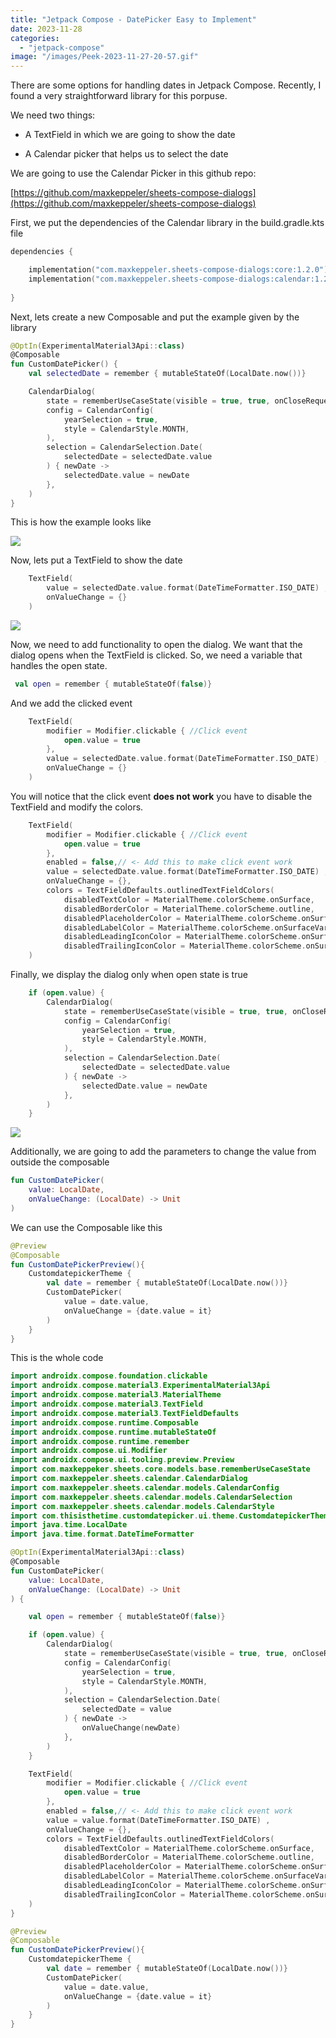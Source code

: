 ```yaml
---
title: "Jetpack Compose - DatePicker Easy to Implement"
date: 2023-11-28
categories: 
  - "jetpack-compose"
image: "/images/Peek-2023-11-27-20-57.gif"
---
```


There are some options for handling dates in Jetpack Compose. Recently, I found a very straightforward library for this porpuse.

We need two things:

- A TextField in which we are going to show the date

- A Calendar picker that helps us to select the date

We are going to use the Calendar Picker in this github repo:

[https://github.com/maxkeppeler/sheets-compose-dialogs](https://github.com/maxkeppeler/sheets-compose-dialogs)

First, we put the dependencies of the Calendar library in the build.gradle.kts file

```kotlin
dependencies {

    implementation("com.maxkeppeler.sheets-compose-dialogs:core:1.2.0")
    implementation("com.maxkeppeler.sheets-compose-dialogs:calendar:1.2.0")
    
}
```

Next, lets create a new Composable and put the example given by the library

```kotlin
@OptIn(ExperimentalMaterial3Api::class)
@Composable
fun CustomDatePicker() {
    val selectedDate = remember { mutableStateOf(LocalDate.now())}

    CalendarDialog(
        state = rememberUseCaseState(visible = true, true, onCloseRequest = { } ),
        config = CalendarConfig(
            yearSelection = true,
            style = CalendarStyle.MONTH,
        ),
        selection = CalendarSelection.Date(
            selectedDate = selectedDate.value
        ) { newDate ->
            selectedDate.value = newDate
        },
    )
}
```

This is how the example looks like

![](/images/Peek-2023-11-27-20-57.gif)

Now, lets put a TextField to show the date

```kotlin
    TextField(
        value = selectedDate.value.format(DateTimeFormatter.ISO_DATE) ,
        onValueChange = {}
    )
```

![](/images/Peek-2023-11-27-20-57-2.gif)

Now, we need to add functionality to open the dialog. We want that the dialog opens when the TextField is clicked. So, we need a variable that handles the open state.

```kotlin
 val open = remember { mutableStateOf(false)}
```

And we add the clicked event

```kotlin
    TextField(
        modifier = Modifier.clickable { //Click event
            open.value = true
        },
        value = selectedDate.value.format(DateTimeFormatter.ISO_DATE) ,
        onValueChange = {}
    )
```

You will notice that the click event **does not work** you have to disable the TextField and modify the colors.

```kotlin
    TextField(
        modifier = Modifier.clickable { //Click event
            open.value = true
        },
        enabled = false,// <- Add this to make click event work
        value = selectedDate.value.format(DateTimeFormatter.ISO_DATE) ,
        onValueChange = {},
        colors = TextFieldDefaults.outlinedTextFieldColors(
            disabledTextColor = MaterialTheme.colorScheme.onSurface,
            disabledBorderColor = MaterialTheme.colorScheme.outline,
            disabledPlaceholderColor = MaterialTheme.colorScheme.onSurfaceVariant,
            disabledLabelColor = MaterialTheme.colorScheme.onSurfaceVariant,
            disabledLeadingIconColor = MaterialTheme.colorScheme.onSurfaceVariant,
            disabledTrailingIconColor = MaterialTheme.colorScheme.onSurfaceVariant)
    )
```

Finally, we display the dialog only when open state is true

```kotlin
    if (open.value) {
        CalendarDialog(
            state = rememberUseCaseState(visible = true, true, onCloseRequest = { } ),
            config = CalendarConfig(
                yearSelection = true,
                style = CalendarStyle.MONTH,
            ),
            selection = CalendarSelection.Date(
                selectedDate = selectedDate.value
            ) { newDate ->
                selectedDate.value = newDate
            },
        )
    }
```

![](/images/Peek-2023-11-27-21-43.gif)

Additionally, we are going to add the parameters to change the value from outside the composable

```kotlin
fun CustomDatePicker(
    value: LocalDate,
    onValueChange: (LocalDate) -> Unit
) 
```

We can use the Composable like this

```kotlin
@Preview
@Composable
fun CustomDatePickerPreview(){
    CustomdatepickerTheme {
        val date = remember { mutableStateOf(LocalDate.now())}
        CustomDatePicker(
            value = date.value,
            onValueChange = {date.value = it}
        )
    }
}
```

This is the whole code

```kotlin
import androidx.compose.foundation.clickable
import androidx.compose.material3.ExperimentalMaterial3Api
import androidx.compose.material3.MaterialTheme
import androidx.compose.material3.TextField
import androidx.compose.material3.TextFieldDefaults
import androidx.compose.runtime.Composable
import androidx.compose.runtime.mutableStateOf
import androidx.compose.runtime.remember
import androidx.compose.ui.Modifier
import androidx.compose.ui.tooling.preview.Preview
import com.maxkeppeker.sheets.core.models.base.rememberUseCaseState
import com.maxkeppeler.sheets.calendar.CalendarDialog
import com.maxkeppeler.sheets.calendar.models.CalendarConfig
import com.maxkeppeler.sheets.calendar.models.CalendarSelection
import com.maxkeppeler.sheets.calendar.models.CalendarStyle
import com.thisisthetime.customdatepicker.ui.theme.CustomdatepickerTheme
import java.time.LocalDate
import java.time.format.DateTimeFormatter

@OptIn(ExperimentalMaterial3Api::class)
@Composable
fun CustomDatePicker(
    value: LocalDate,
    onValueChange: (LocalDate) -> Unit
) {

    val open = remember { mutableStateOf(false)}

    if (open.value) {
        CalendarDialog(
            state = rememberUseCaseState(visible = true, true, onCloseRequest = { open.value = false } ),
            config = CalendarConfig(
                yearSelection = true,
                style = CalendarStyle.MONTH,
            ),
            selection = CalendarSelection.Date(
                selectedDate = value
            ) { newDate ->
                onValueChange(newDate)
            },
        )
    }

    TextField(
        modifier = Modifier.clickable { //Click event
            open.value = true
        },
        enabled = false,// <- Add this to make click event work
        value = value.format(DateTimeFormatter.ISO_DATE) ,
        onValueChange = {},
        colors = TextFieldDefaults.outlinedTextFieldColors(
            disabledTextColor = MaterialTheme.colorScheme.onSurface,
            disabledBorderColor = MaterialTheme.colorScheme.outline,
            disabledPlaceholderColor = MaterialTheme.colorScheme.onSurfaceVariant,
            disabledLabelColor = MaterialTheme.colorScheme.onSurfaceVariant,
            disabledLeadingIconColor = MaterialTheme.colorScheme.onSurfaceVariant,
            disabledTrailingIconColor = MaterialTheme.colorScheme.onSurfaceVariant)
    )
}

@Preview
@Composable
fun CustomDatePickerPreview(){
    CustomdatepickerTheme {
        val date = remember { mutableStateOf(LocalDate.now())}
        CustomDatePicker(
            value = date.value,
            onValueChange = {date.value = it}
        )
    }
}
```
